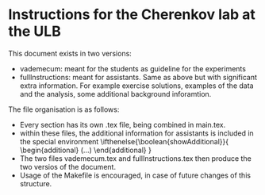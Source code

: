 # Instructions for the Cherenkov lab at the ULB

This document exists in two versions:
- vademecum: meant for the students as guideline for the experiments
- fullInstructions: meant for assistants. Same as above but with significant extra information. For example exercise solutions, examples of the data and the analysis, some additional background inforamtion.

The file organisation is as follows:
- Every section has its own .tex file, being combined in main.tex.
- within these files, the additional information for assistants is included in the special environment
\ifthenelse{\boolean{showAdditional}}{
\begin{additional}
(...)
\end{additional}
}
- The two files vademecum.tex and fullInstructions.tex then produce the two versios of the document.
- Usage of the Makefile is encouraged, in case of future changes of this structure.
